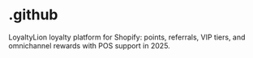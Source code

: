 # .github
LoyaltyLion loyalty platform for Shopify: points, referrals, VIP tiers, and omnichannel rewards with POS support in 2025.
